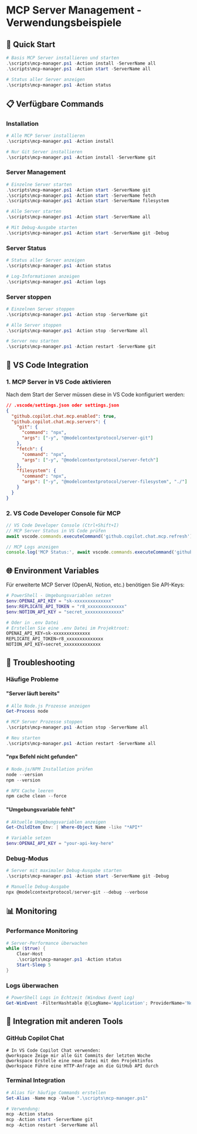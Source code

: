 # MCP Server Management - Verwendungsbeispiele

## 🚀 Quick Start

```powershell
# Basis MCP Server installieren und starten
.\scripts\mcp-manager.ps1 -Action install -ServerName all
.\scripts\mcp-manager.ps1 -Action start -ServerName all

# Status aller Server anzeigen
.\scripts\mcp-manager.ps1 -Action status
```

## 📋 Verfügbare Commands

### Installation
```powershell
# Alle MCP Server installieren
.\scripts\mcp-manager.ps1 -Action install

# Nur Git Server installieren  
.\scripts\mcp-manager.ps1 -Action install -ServerName git
```

### Server Management
```powershell
# Einzelne Server starten
.\scripts\mcp-manager.ps1 -Action start -ServerName git
.\scripts\mcp-manager.ps1 -Action start -ServerName fetch
.\scripts\mcp-manager.ps1 -Action start -ServerName filesystem

# Alle Server starten
.\scripts\mcp-manager.ps1 -Action start -ServerName all

# Mit Debug-Ausgabe starten
.\scripts\mcp-manager.ps1 -Action start -ServerName git -Debug
```

### Server Status
```powershell
# Status aller Server anzeigen
.\scripts\mcp-manager.ps1 -Action status

# Log-Informationen anzeigen
.\scripts\mcp-manager.ps1 -Action logs
```

### Server stoppen
```powershell
# Einzelnen Server stoppen
.\scripts\mcp-manager.ps1 -Action stop -ServerName git

# Alle Server stoppen
.\scripts\mcp-manager.ps1 -Action stop -ServerName all

# Server neu starten
.\scripts\mcp-manager.ps1 -Action restart -ServerName git
```

## 🔧 VS Code Integration

### 1. MCP Server in VS Code aktivieren

Nach dem Start der Server müssen diese in VS Code konfiguriert werden:

```json
// .vscode/settings.json oder settings.json
{
  "github.copilot.chat.mcp.enabled": true,
  "github.copilot.chat.mcp.servers": {
    "git": {
      "command": "npx",
      "args": ["-y", "@modelcontextprotocol/server-git"]
    },
    "fetch": {
      "command": "npx", 
      "args": ["-y", "@modelcontextprotocol/server-fetch"]
    },
    "filesystem": {
      "command": "npx",
      "args": ["-y", "@modelcontextprotocol/server-filesystem", "./"]
    }
  }
}
```

### 2. VS Code Developer Console für MCP

```javascript
// VS Code Developer Console (Ctrl+Shift+I)
// MCP Server Status in VS Code prüfen
await vscode.commands.executeCommand('github.copilot.chat.mcp.refresh');

// MCP Logs anzeigen
console.log('MCP Status:', await vscode.commands.executeCommand('github.copilot.chat.mcp.getStatus'));
```

## 🌐 Environment Variables

Für erweiterte MCP Server (OpenAI, Notion, etc.) benötigen Sie API-Keys:

```powershell
# PowerShell - Umgebungsvariablen setzen
$env:OPENAI_API_KEY = "sk-xxxxxxxxxxxxxx"
$env:REPLICATE_API_TOKEN = "r8_xxxxxxxxxxxxxx" 
$env:NOTION_API_KEY = "secret_xxxxxxxxxxxxxx"

# Oder in .env Datei
# Erstellen Sie eine .env Datei im Projektroot:
OPENAI_API_KEY=sk-xxxxxxxxxxxxxx
REPLICATE_API_TOKEN=r8_xxxxxxxxxxxxxx
NOTION_API_KEY=secret_xxxxxxxxxxxxxx
```

## 🐛 Troubleshooting

### Häufige Probleme

#### "Server läuft bereits"
```powershell
# Alle Node.js Prozesse anzeigen
Get-Process node

# MCP Server Prozesse stoppen
.\scripts\mcp-manager.ps1 -Action stop -ServerName all

# Neu starten  
.\scripts\mcp-manager.ps1 -Action restart -ServerName all
```

#### "npx Befehl nicht gefunden"
```powershell
# Node.js/NPM Installation prüfen
node --version
npm --version

# NPX Cache leeren
npm cache clean --force
```

#### "Umgebungsvariable fehlt"
```powershell
# Aktuelle Umgebungsvariablen anzeigen
Get-ChildItem Env: | Where-Object Name -like "*API*"

# Variable setzen
$env:OPENAI_API_KEY = "your-api-key-here"
```

### Debug-Modus

```powershell
# Server mit maximaler Debug-Ausgabe starten
.\scripts\mcp-manager.ps1 -Action start -ServerName git -Debug

# Manuelle Debug-Ausgabe
npx @modelcontextprotocol/server-git --debug --verbose
```

## 📊 Monitoring

### Performance Monitoring
```powershell
# Server-Performance überwachen
while ($true) {
    Clear-Host
    .\scripts\mcp-manager.ps1 -Action status
    Start-Sleep 5
}
```

### Logs überwachen
```powershell
# PowerShell Logs in Echtzeit (Windows Event Log)
Get-WinEvent -FilterHashtable @{LogName='Application'; ProviderName='Node.js'} -MaxEvents 10
```

## 🔗 Integration mit anderen Tools

### GitHub Copilot Chat
```
# In VS Code Copilot Chat verwenden:
@workspace Zeige mir alle Git Commits der letzten Woche
@workspace Erstelle eine neue Datei mit den Projektinfos
@workspace Führe eine HTTP-Anfrage an die GitHub API durch
```

### Terminal Integration
```powershell
# Alias für häufige Commands erstellen
Set-Alias -Name mcp -Value ".\scripts\mcp-manager.ps1"

# Verwendung:
mcp -Action status
mcp -Action start -ServerName git
mcp -Action restart -ServerName all
```
